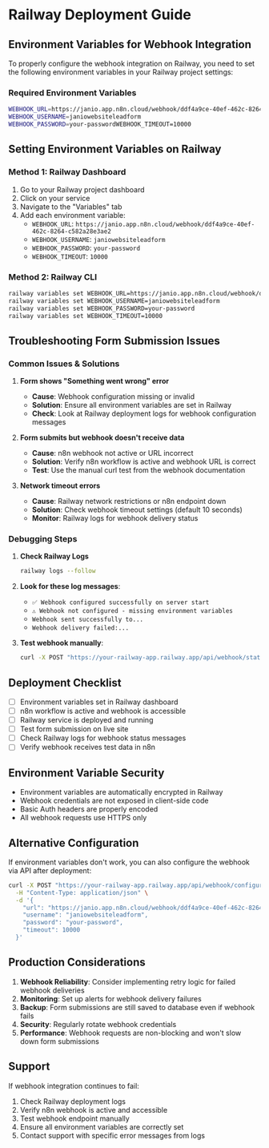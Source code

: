 # Railway Deployment Guide

## Environment Variables for Webhook Integration

To properly configure the webhook integration on Railway, you need to set the following environment variables in your Railway project settings:

### Required Environment Variables

```bash
WEBHOOK_URL=https://janio.app.n8n.cloud/webhook/ddf4a9ce-40ef-462c-8264-c582a28e3ae2
WEBHOOK_USERNAME=janiowebsiteleadform
WEBHOOK_PASSWORD=your-passwordWEBHOOK_TIMEOUT=10000
```

## Setting Environment Variables on Railway

### Method 1: Railway Dashboard
1. Go to your Railway project dashboard
2. Click on your service
3. Navigate to the "Variables" tab
4. Add each environment variable:
   - `WEBHOOK_URL`: `https://janio.app.n8n.cloud/webhook/ddf4a9ce-40ef-462c-8264-c582a28e3ae2`
   - `WEBHOOK_USERNAME`: `janiowebsiteleadform`
   - `WEBHOOK_PASSWORD`: `your-password`
   - `WEBHOOK_TIMEOUT`: `10000`

### Method 2: Railway CLI
```bash
railway variables set WEBHOOK_URL=https://janio.app.n8n.cloud/webhook/ddf4a9ce-40ef-462c-8264-c582a28e3ae2
railway variables set WEBHOOK_USERNAME=janiowebsiteleadform
railway variables set WEBHOOK_PASSWORD=your-password
railway variables set WEBHOOK_TIMEOUT=10000
```

## Troubleshooting Form Submission Issues

### Common Issues & Solutions

1. **Form shows "Something went wrong" error**
   - **Cause**: Webhook configuration missing or invalid
   - **Solution**: Ensure all environment variables are set in Railway
   - **Check**: Look at Railway deployment logs for webhook configuration messages

2. **Form submits but webhook doesn't receive data**
   - **Cause**: n8n webhook not active or URL incorrect
   - **Solution**: Verify n8n workflow is active and webhook URL is correct
   - **Test**: Use the manual curl test from the webhook documentation

3. **Network timeout errors**
   - **Cause**: Railway network restrictions or n8n endpoint down
   - **Solution**: Check webhook timeout settings (default 10 seconds)
   - **Monitor**: Railway logs for webhook delivery status

### Debugging Steps

1. **Check Railway Logs**
   ```bash
   railway logs --follow
   ```

2. **Look for these log messages**:
   - `✅ Webhook configured successfully on server start`
   - `⚠️ Webhook not configured - missing environment variables`
   - `Webhook sent successfully to...`
   - `Webhook delivery failed:...`

3. **Test webhook manually**:
   ```bash
   curl -X POST "https://your-railway-app.railway.app/api/webhook/status"
   ```

## Deployment Checklist

- [ ] Environment variables set in Railway dashboard
- [ ] n8n workflow is active and webhook is accessible
- [ ] Railway service is deployed and running
- [ ] Test form submission on live site
- [ ] Check Railway logs for webhook status messages
- [ ] Verify webhook receives test data in n8n

## Environment Variable Security

- Environment variables are automatically encrypted in Railway
- Webhook credentials are not exposed in client-side code
- Basic Auth headers are properly encoded
- All webhook requests use HTTPS only

## Alternative Configuration

If environment variables don't work, you can also configure the webhook via API after deployment:

```bash
curl -X POST "https://your-railway-app.railway.app/api/webhook/configure" \
  -H "Content-Type: application/json" \
  -d '{
    "url": "https://janio.app.n8n.cloud/webhook/ddf4a9ce-40ef-462c-8264-c582a28e3ae2",
    "username": "janiowebsiteleadform",
    "password": "your-password",
    "timeout": 10000
  }'
```

## Production Considerations

1. **Webhook Reliability**: Consider implementing retry logic for failed webhook deliveries
2. **Monitoring**: Set up alerts for webhook delivery failures
3. **Backup**: Form submissions are still saved to database even if webhook fails
4. **Security**: Regularly rotate webhook credentials
5. **Performance**: Webhook requests are non-blocking and won't slow down form submissions

## Support

If webhook integration continues to fail:
1. Check Railway deployment logs
2. Verify n8n webhook is active and accessible
3. Test webhook endpoint manually
4. Ensure all environment variables are correctly set
5. Contact support with specific error messages from logs